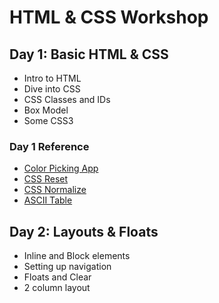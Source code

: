 # HTML & CSS Workshop

## Day 1: Basic HTML & CSS

- Intro to HTML
- Dive into CSS
- CSS Classes and IDs
- Box Model 
- Some CSS3

### Day 1 Reference
- <a href="http://color.hailpixel.com/#388EA8,349D91,C44F67,C89E5B,C77A57,577CC7,D071C2,">Color Picking App</a>
- <a href="http://meyerweb.com/eric/tools/css/reset/">CSS Reset</a>
- <a href="http://necolas.github.com/normalize.css/">CSS Normalize</a>
- <a href="https://www.google.com.au/search?q=ascii+table&aq=0&oq=asci+&aqs=chrome.1.57j0l3j62l2.3535j0&sourceid=chrome&ie=UTF-8">ASCII Table</a>

## Day 2: Layouts & Floats

- Inline and Block elements
- Setting up navigation
- Floats and Clear
- 2 column layout
